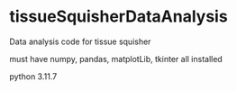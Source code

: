 # tissueSquisherDataAnalysis
Data analysis code for tissue squisher

must have numpy, pandas, matplotLib, tkinter all installed

python 3.11.7
